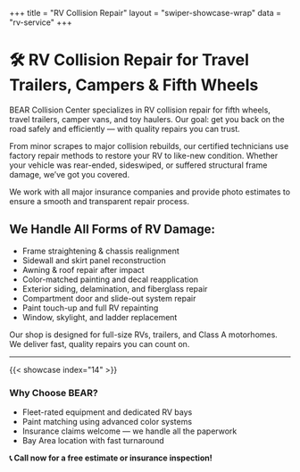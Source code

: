 +++
title = "RV Collision Repair"
layout = "swiper-showcase-wrap"
data = "rv-service"
+++

# 🛠️ RV Collision Repair for Travel Trailers, Campers & Fifth Wheels

BEAR Collision Center specializes in RV collision repair for fifth wheels, travel trailers, camper vans, and toy haulers. Our goal: get you back on the road safely and efficiently — with quality repairs you can trust.

From minor scrapes to major collision rebuilds, our certified technicians use factory repair methods to restore your RV to like-new condition. Whether your vehicle was rear-ended, sideswiped, or suffered structural frame damage, we’ve got you covered.

We work with all major insurance companies and provide photo estimates to ensure a smooth and transparent repair process.


## We Handle All Forms of RV Damage:

- Frame straightening & chassis realignment  
- Sidewall and skirt panel reconstruction  
- Awning & roof repair after impact  
- Color-matched painting and decal reapplication  
- Exterior siding, delamination, and fiberglass repair  
- Compartment door and slide-out system repair  
- Paint touch-up and full RV repainting  
- Window, skylight, and ladder replacement  

Our shop is designed for full-size RVs, trailers, and Class A motorhomes. We deliver fast, quality repairs you can count on.

---


{{< showcase index="14" >}}



### Why Choose BEAR?

- Fleet-rated equipment and dedicated RV bays  
- Paint matching using advanced color systems  
- Insurance claims welcome — we handle all the paperwork  
- Bay Area location with fast turnaround

**📞 Call now for a free estimate or insurance inspection!**
